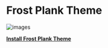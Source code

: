 # Frost Plank Theme
![images](http://i.imgbox.com/VycKRPO7.png)

[**Install Frost Plank Theme**](https://github.com/dikiaap/frost-plank-theme)